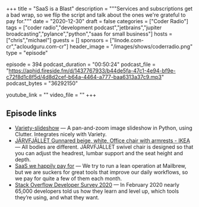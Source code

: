 +++
title = "SaaS is a Blast"
description = """Services and subscriptions get a bad wrap, so we flip the script and talk about the ones we're grateful to pay for."""
date = "2020-12-30"
draft = false
categories = ["Coder Radio"]
tags = ["coder radio","development podcast","jetbrains","jupiter broadcasting","pylance","python","saas for small business"]
hosts = ["chris","michael"]
guests = []
sponsors = ["linode.com-cr","acloudguru.com-cr"]
header_image = "/images/shows/coderradio.png"
type = "episode"

episode = 394
podcast_duration = "00:50:24"
podcast_file = "https://aphid.fireside.fm/d/1437767933/b44de5fa-47c1-4e94-bf9e-c72f8d1c8f5d/4d8d2cef-b64a-4464-a777-baa6313a37c9.mp3"
podcast_bytes = "36292150"

youtube_link = ""
video_file = ""
+++

## Episode links

  * [Variety-slideshow](https://github.com/peterlevi/variety-slideshow "Variety-slideshow") — A pan-and-zoom image slideshow in Python, using Clutter. Integrates nicely with Variety.
  * [JÄRVFJÄLLET Gunnared beige, white, Office chair with armrests - IKEA](https://www.ikea.com/gb/en/p/jaervfjaellet-office-chair-with-armrests-gunnared-beige-white-s99297196/ "JÄRVFJÄLLET Gunnared beige, white, Office chair with armrests - IKEA") — All bodies are different. JÄRVFJÄLLET swivel chair is designed so that you can adjust the headrest, lumbar support and the seat height and depth.
  * [SaaS we happily pay for](https://francescodilorenzo.com/saas-we-pay-for "SaaS we happily pay for") — We try to run a lean operation at Mailbrew, but we are suckers for great tools that improve our daily workflows, so we pay for quite a few of them each month.
  * [Stack Overflow Developer Survey 2020](https://insights.stackoverflow.com/survey/2020#overview "Stack Overflow Developer Survey 2020") — In February 2020 nearly 65,000 developers told us how they learn and level up, which tools they’re using, and what they want.

